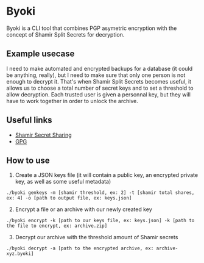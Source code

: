 # Byoki
Byoki is a CLI tool that combines PGP asymetric encryption with the concept of Shamir Split Secrets for decryption.

## Example usecase
I need to make automated and encrypted backups for a database (it could be anything, really), but I need to make sure that only one person is not enough to decrypt it.
That's when Shamir Split Secrets becomes useful, it allows us to choose a total number of secret keys and to set a threshold to allow decryption. Each trusted user is given a personnal key, but they will have to work together in order to unlock the archive.

## Useful links
- [Shamir Secret Sharing](https://en.wikipedia.org/wiki/Shamir%27s_Secret_Sharing)
- [GPG](https://en.wikipedia.org/wiki/GNU_Privacy_Guard)

## How to use
1. Create a JSON keys file (it will contain a public key, an encrypted private key, as well as some useful metadata)
```
./byoki genkeys -m [shamir threshold, ex: 2] -t [shamir total shares, ex: 4] -o [path to output file, ex: keys.json]
```
2. Encrypt a file or an archive with our newly created key
```
./byoki encrypt -k [path to our keys file, ex: keys.json] -k [path to the file to encrypt, ex: archive.zip]
```
3. Decrypt our archive with the threshold amount of Shamir secrets
```
./byoki decrypt -a [path to the encrypted archive, ex: archive-xyz.byoki]
```
